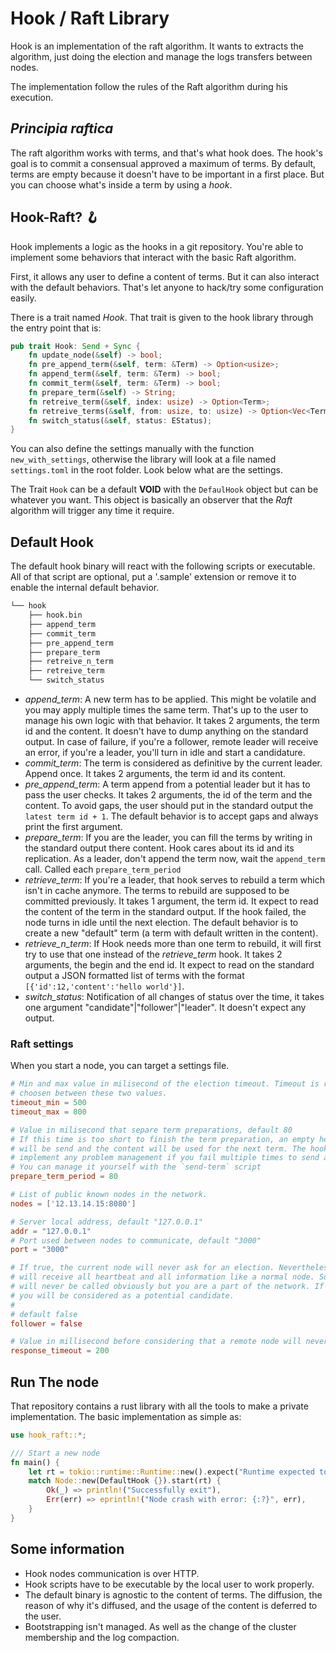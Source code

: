 # Hook / Raft Library

Hook is an implementation of the raft algorithm. It wants to extracts the
algorithm, just doing the election and manage the logs transfers between
nodes.

The implementation follow the rules of the Raft algorithm during his
execution.

## _Principia raftica_

The raft algorithm works with terms, and that's what hook does.
The hook's goal is to commit a consensual approved a maximum of terms.
By default, terms are empty because it doesn't have to be important in a first
place. But you can choose what's inside a term by using a *hook*.

## Hook-Raft? 🪝

Hook implements a logic as the hooks in a git repository. You're able
to implement some behaviors that interact with the basic Raft algorithm.

First, it allows any user to define a content of terms. But it can also
interact with the default behaviors. That's let anyone to hack/try some
configuration easily.

There is a trait named *Hook*. That trait is given to the hook library through
the entry point that is:

```rust
pub trait Hook: Send + Sync {
    fn update_node(&self) -> bool;
    fn pre_append_term(&self, term: &Term) -> Option<usize>;
    fn append_term(&self, term: &Term) -> bool;
    fn commit_term(&self, term: &Term) -> bool;
    fn prepare_term(&self) -> String;
    fn retreive_term(&self, index: usize) -> Option<Term>;
    fn retreive_terms(&self, from: usize, to: usize) -> Option<Vec<Term>>;
    fn switch_status(&self, status: EStatus);
}
```

You can also define the settings manually with the function
`new_with_settings`, otherwise the library will look at a file named
`settings.toml` in the root folder. Look below what are the settings.

The Trait `Hook` can be a default **VOID** with the `DefaulHook`
object but can be whatever you want. This object is basically an observer
that the *Raft* algorithm will trigger any time it require.

## Default Hook

The default hook binary will react with the following scripts or executable.
All of that script are optional, put a '.sample' extension or remove it to
enable the internal default behavior.

```bash
└── hook
    ├── hook.bin
    ├── append_term
    ├── commit_term
    ├── pre_append_term
    ├── prepare_term
    ├── retreive_n_term
    ├── retreive_term
    └── switch_status
```
- _append_term_: A new term has to be applied. This might be volatile and you
  may apply multiple times the same term. That's up to the user to manage his
  own logic with that behavior. It takes 2 arguments, the term id and the
  content. It doesn't have to dump anything on the standard output. In case of
  failure, if you're a follower, remote leader will receive an error, if you're
  a leader, you'll turn in idle and start a candidature.
- _commit_term_: The term is considered as definitive by the current leader.
  Append once. It takes 2 arguments, the term id and its content.
- _pre_append_term_: A term append from a potential leader but it has to pass the user checks.
  It takes 2 arguments, the id of the term and the content. To avoid gaps, the user should put
  in the standard output the `latest term id + 1`. The default behavior is to accept gaps and
  always print the first argument.
- _prepare_term_: If you are the leader, you can fill the terms by writing in
  the standard output there content. Hook cares about its id and its
  replication. As a leader, don't append the term now, wait the `append_term`
  call. Called each `prepare_term_period`
- _retrieve_term_: If you're a leader, that hook serves to rebuild a term which
  isn't in cache anymore. The terms to rebuild are supposed to be committed
  previously. It takes 1 argument, the term id. It expect to read the
  content of the term in the standard output. If the hook failed, the node
  turns in idle until the next election. The default behavior is to create
  a new "default" term (a term with default written in the content).
- _retrieve_n_term_: If Hook needs more than one term to rebuild, it will first
  try to use that one instead of the *retrieve_term* hook. It takes 2
  arguments, the begin and the end id. It expect to read on the
  standard output a JSON formatted list of terms
  with the format `[{'id':12,'content':'hello world'}]`.
- _switch_status_: Notification of all changes of status over the time, it
  takes one argument "candidate"|"follower"|"leader". It doesn't expect any
  output.

### Raft settings

When you start a node, you can target a settings file.

```toml
# Min and max value in milisecond of the election timeout. Timeout is randomly
# choosen between these two values.
timeout_min = 500
timeout_max = 800

# Value in milisecond that separe term preparations, default 80
# If this time is too short to finish the term preparation, an empty heartbeat
# will be send and the content will be used for the next term. The hook doesn't
# implement any problem management if you fail multiple times to send a term.
# You can manage it yourself with the `send-term` script
prepare_term_period = 80

# List of public known nodes in the network.
nodes = ['12.13.14.15:8080']

# Server local address, default "127.0.0.1"
addr = "127.0.0.1"
# Port used between nodes to communicate, default "3000"
port = "3000"

# If true, the current node will never ask for an election. Nevertheless you
# will receive all heartbeat and all information like a normal node. Some hooks
# will never be called obviously but you are a part of the network. If false,
# you will be considered as a potential candidate.
#
# default false
follower = false

# Value in millisecond before considering that a remote node will never respond
response_timeout = 200
```

## Run The node

That repository contains a rust library with all the tools to make a private
implementation. The basic implementation as simple as:

```Rust
use hook_raft::*;

/// Start a new node
fn main() {
    let rt = tokio::runtime::Runtime::new().expect("Runtime expected to start but failed");
    match Node::new(DefaultHook {}).start(rt) {
        Ok(_) => println!("Successfully exit"),
        Err(err) => eprintln!("Node crash with error: {:?}", err),
    }
}
```

## Some information

- Hook nodes communication is over HTTP.
- Hook scripts have to be executable by the local user to work properly.
- The default binary is agnostic to the content of terms. The diffusion, the reason
  of why it's diffused, and the usage of the content is deferred to the user.
- Bootstrapping isn't managed. As well as the change of the cluster membership and
  the log compaction.

